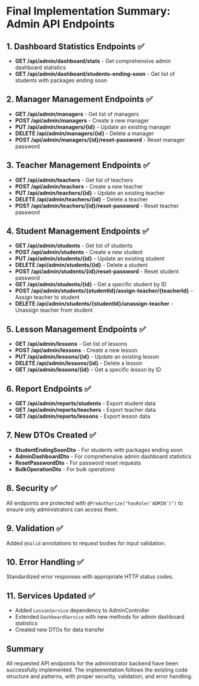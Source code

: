 # Final Implementation Summary: Admin API Endpoints

## 1. Dashboard Statistics Endpoints ✅
- **GET /api/admin/dashboard/stats** - Get comprehensive admin dashboard statistics
- **GET /api/admin/dashboard/students-ending-soon** - Get list of students with packages ending soon

## 2. Manager Management Endpoints ✅
- **GET /api/admin/managers** - Get list of managers
- **POST /api/admin/managers** - Create a new manager
- **PUT /api/admin/managers/{id}** - Update an existing manager
- **DELETE /api/admin/managers/{id}** - Delete a manager
- **POST /api/admin/managers/{id}/reset-password** - Reset manager password

## 3. Teacher Management Endpoints ✅
- **GET /api/admin/teachers** - Get list of teachers
- **POST /api/admin/teachers** - Create a new teacher
- **PUT /api/admin/teachers/{id}** - Update an existing teacher
- **DELETE /api/admin/teachers/{id}** - Delete a teacher
- **POST /api/admin/teachers/{id}/reset-password** - Reset teacher password

## 4. Student Management Endpoints ✅
- **GET /api/admin/students** - Get list of students
- **POST /api/admin/students** - Create a new student
- **PUT /api/admin/students/{id}** - Update an existing student
- **DELETE /api/admin/students/{id}** - Delete a student
- **POST /api/admin/students/{id}/reset-password** - Reset student password
- **GET /api/admin/students/{id}** - Get a specific student by ID
- **POST /api/admin/students/{studentId}/assign-teacher/{teacherId}** - Assign teacher to student
- **DELETE /api/admin/students/{studentId}/unassign-teacher** - Unassign teacher from student

## 5. Lesson Management Endpoints ✅
- **GET /api/admin/lessons** - Get list of lessons
- **POST /api/admin/lessons** - Create a new lesson
- **PUT /api/admin/lessons/{id}** - Update an existing lesson
- **DELETE /api/admin/lessons/{id}** - Delete a lesson
- **GET /api/admin/lessons/{id}** - Get a specific lesson by ID

## 6. Report Endpoints ✅
- **GET /api/admin/reports/students** - Export student data
- **GET /api/admin/reports/teachers** - Export teacher data
- **GET /api/admin/reports/lessons** - Export lesson data

## 7. New DTOs Created ✅
- **StudentEndingSoonDto** - For students with packages ending soon
- **AdminDashboardDto** - For comprehensive admin dashboard statistics
- **ResetPasswordDto** - For password reset requests
- **BulkOperationDto** - For bulk operations

## 8. Security ✅
All endpoints are protected with `@PreAuthorize("hasRole('ADMIN')")` to ensure only administrators can access them.

## 9. Validation ✅
Added `@Valid` annotations to request bodies for input validation.

## 10. Error Handling ✅
Standardized error responses with appropriate HTTP status codes.

## 11. Services Updated ✅
- Added `LessonService` dependency to AdminController
- Extended `DashboardService` with new methods for admin dashboard statistics
- Created new DTOs for data transfer

## Summary
All requested API endpoints for the administrator backend have been successfully implemented. The implementation follows the existing code structure and patterns, with proper security, validation, and error handling.